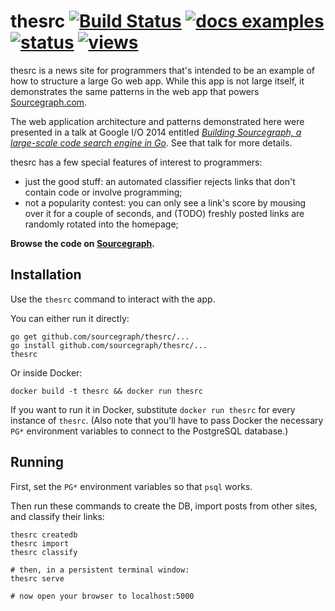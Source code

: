 # thesrc [![Build Status](https://travis-ci.org/sourcegraph/thesrc.png?branch=master)](https://travis-ci.org/sourcegraph/thesrc) [![docs examples](https://sourcegraph.com/api/repos/github.com/sourcegraph/thesrc/.badges/docs-examples.png)](https://sourcegraph.com/github.com/sourcegraph/thesrc) [![status](https://sourcegraph.com/api/repos/github.com/sourcegraph/thesrc/.badges/status.png)](https://sourcegraph.com/github.com/sourcegraph/thesrc) [![views](https://sourcegraph.com/api/repos/github.com/sourcegraph/thesrc/.counters/views.png)](https://sourcegraph.com/github.com/sourcegraph/thesrc)

thesrc is a news site for programmers that's intended to be an example of how to
structure a large Go web app. While this app is not large itself, it
demonstrates the same patterns in the web app that powers
[Sourcegraph.com](https://sourcegraph.com).

The web application architecture and patterns demonstrated here were presented
in a talk at Google I/O 2014 entitled *[Building Sourcegraph, a large-scale code
search engine in Go](https://sourcegraph.com/blog/google-io-2014-building-sourcegraph-a-large-scale-code-search-engine-in-go)*. See that talk for more details.

thesrc has a few special features of interest to programmers:

* just the good stuff: an automated classifier rejects links that don't contain code or involve programming;
* not a popularity contest: you can only see a link's score by mousing over it for a couple of seconds, and (TODO) freshly posted links are randomly rotated into the homepage;

**Browse the code on [Sourcegraph](https://sourcegraph.com/github.com/sourcegraph/thesrc).**

## Installation

Use the `thesrc` command to interact with the app.

You can either run it directly:

```
go get github.com/sourcegraph/thesrc/...
go install github.com/sourcegraph/thesrc/...
thesrc
```

Or inside Docker:

```
docker build -t thesrc && docker run thesrc
```

If you want to run it in Docker, substitute `docker run thesrc` for every
instance of `thesrc`. (Also note that you'll have to pass Docker the necessary
`PG*` environment variables to connect to the PostgreSQL database.)

## Running

First, set the `PG*` environment variables so that `psql` works.

Then run these commands to create the DB, import posts from other sites, and classify their links:

```
thesrc createdb
thesrc import
thesrc classify

# then, in a persistent terminal window:
thesrc serve

# now open your browser to localhost:5000
```
